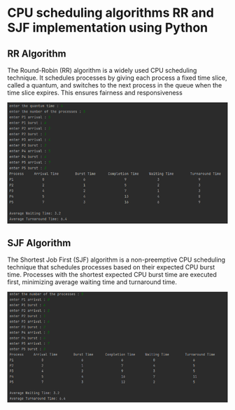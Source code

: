 # CPU scheduling algorithms RR and SJF implementation using Python

## RR Algorithm
The Round-Robin (RR) algorithm is a widely used CPU scheduling technique. It schedules processes by giving each process a fixed time slice, called a quantum, and switches to the next process in the queue when the time slice expires. This ensures fairness and responsiveness

![My Image](RR.png)

## SJF Algorithm
The Shortest Job First (SJF) algorithm is a non-preemptive CPU scheduling technique that schedules processes based on their expected CPU burst time. Processes with the shortest expected CPU burst time are executed first, minimizing average waiting time and turnaround time.

![My image](SJF.png)
